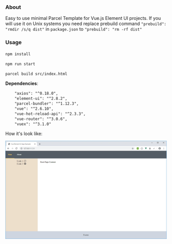 ### About
Easy to use minimal Parcel Template for Vue.js Element UI projects.
If you will use it on Unix systems you need replace prebuild command `"prebuild": "rmdir /s/q dist"` in `package.json` to `"prebuild": "rm -rf dist"`

### Usage
`npm install`

`npm run start`

`parcel build src/index.html`

**Dependencies**:
```
    "axios": "^0.18.0",
    "element-ui": "^2.8.2",
    "parcel-bundler": "^1.12.3",
    "vue": "^2.6.10",
    "vue-hot-reload-api": "^2.3.3",
    "vue-router": "^3.0.6",
    "vuex": "^3.1.0"
```

How it's look like:

![Screenshot](screenshot.webp)